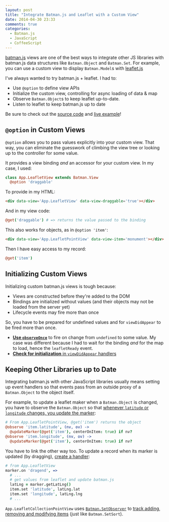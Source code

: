 ```yaml
---
layout: post
title: "Integrate Batman.js and Leaflet with a Custom View"
date: 2014-04-30 23:33
comments: true
categories:
  - Batman.js
  - JavaScript
  - CoffeeScript
---
```


[batman.js](http://batmanjs.org) views are one of the best ways to integrate other JS libraries with batman.js data structures like `Batman.Object` and `Batman.Set`. For example, you can use a custom view to display `Batman.Model`s with [leaflet.js](http://leafletjs.com)

<!-- more -->

I've always wanted to try batman.js + leaflet. I had to:

- Use `@option` to define view APIs
- Initialize the custom view, controlling for async loading of data & map
- Observe `Batman.Object`s to keep leaflet up-to-date.
- Listen to leaflet to keep batman.js up to date

Be sure to check out the [source code](https://github.com/rmosolgo/batmanjs-leaflet-example/blob/master/coffee/leaflet_view.coffee) and [live example](http://bl.ocks.org/rmosolgo/11443841)!

## `@option` in Custom Views

`@option` allows you to pass values explicitly into your custom view. That way, you can eliminate the guesswork of climbing the view tree or looking up to the controller for some value.

It provides a view binding _and_ an accessor for your custom view. In my case, I used:

```coffeescript
class App.LeafletView extends Batman.View
  @option 'draggable'
```

To provide in my HTML:

```html
<div data-view='App.LeafletView' data-view-draggable='true'></div>
```

And in my view code:

```coffeescript
@get('draggable') # => returns the value passed to the binding
```

This also works for objects, as in `@option 'item'`:

```html
<div data-view='App.LeafletPointView' data-view-item='monument'></div>
```

Then I have easy access to my record:

```coffeescript
@get('item')
```

## Initializing Custom Views

Initializing custom batman.js views is tough because:

- Views are constructed before they're added to the DOM
- Bindings are initialized without values (and their objects may not be loaded from the server yet)
- Lifecycle events may fire more than once

So, you have to be prepared for undefined values and for `viewDidAppear` to be fired more than once.

- [__Use `observeOnce`__](https://github.com/rmosolgo/batmanjs-leaflet-example/blob/master/coffee/leaflet_view.coffee#L38) to fire on change from `undefined` to some value. My case was different because I had to wait for the binding _and_ for the map to load, hence the `leafletReady` event.
- [__Check for initialization__ in `viewDidAppear` handlers](https://github.com/rmosolgo/batmanjs-leaflet-example/blob/master/coffee/leaflet_view.coffee#L52)

## Keeping Other Libraries up to Date

Integrating batman.js with other JavaScript libraries usually means setting up event handlers so that events pass from an outside proxy of a `Batman.Object` to the object itself.

For example, to update a leaflet maker when a `Batman.Object` is changed, you have to observe the `Batman.Object` so that [whenever `latitude` or `longitude` changes, you update the marker](https://github.com/rmosolgo/batmanjs-leaflet-example/blob/master/coffee/leaflet_view.coffee#L149):

```coffeescript
# From App.LeafletPointView, @get('item') returns the object
@observe 'item.latitude', (nv, ov) ->
  @updateMarker(@get('item'), centerOnItem: true) if nv?
@observe 'item.longitude', (nv, ov) ->
  @updateMarker(@get('item'), centerOnItem: true) if nv?
```

You have to link the other way too. To update a record when its marker is updated (by dragging), [create a handler](https://github.com/rmosolgo/batmanjs-leaflet-example/blob/master/coffee/leaflet_view.coffee#L85):

```coffeescript
# from App.LeafletView
marker.on 'dragend', =>
  # ...
  # get values from leaflet and update batman.js
  latLng = marker.getLatLng()
  item.set 'latitude', latLng.lat
  item.set 'longitude', latLng.lng
  # ...
```

`App.LeafletCollectionPointView` uses [`Batman.SetObserver`](http://batmanjs.org/docs/api/batman.setobserver.html) to [track adding, removing and modifying items](https://github.com/rmosolgo/batmanjs-leaflet-example/blob/master/coffee/leaflet_view.coffee#L174) (just like `Batman.SetSort`).